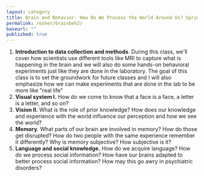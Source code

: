 ```yaml
---
layout: category
title: Brain and Behavior- How Do We Process the World Around Us? Spring 2024
permalink: /osher/brainbeh2/
baseurl: ""
published: true
---
```


1. **Introduction to data collection and methods**. During this class, we'll cover how scientists use different tools like MRI to capture what is happening in the brain and we will also do some hands-on behavioral experiments just like they are done in the laboratory. The goal of this class is to set the groundwork for future classes and I will also emphasize how we can make experiments that are done in the lab to be more like "real life"
2. **Visual system I.** How do we come to know that a face is a face, a letter is a letter, and so on? 
3. **Vision II.** What is the role of prior knowledge? How does our knowledge and experience with the world influence our perception and how we see the world? 
4. **Memory.** What parts of our brain are involved in memory? How do those get disrupted? How do two people with the same experience remember it differently? Why is memory subjective? How subjective is it?
5. **Language and social knowledge.** How do we acquire language? How do we process social information? How have our brains adapted to better process social information? How may this go awry in psychiatric disorders?